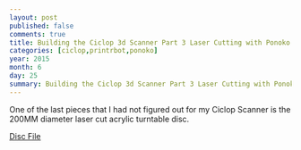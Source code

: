 ```yaml
---
layout: post
published: false
comments: true
title: Building the Ciclop 3d Scanner Part 3 Laser Cutting with Ponoko
categories: [ciclop,printrbot,ponoko]
year: 2015
month: 6
day: 25
summary: Building the Ciclop 3d Scanner Part 3 Laser Cutting with Ponoko
---
```


One of the last pieces that I had not figured out for my Ciclop Scanner is the 200MM diameter laser cut acrylic turntable disc.



[Disc File](http://www.thingiverse.com/thing:896443)
